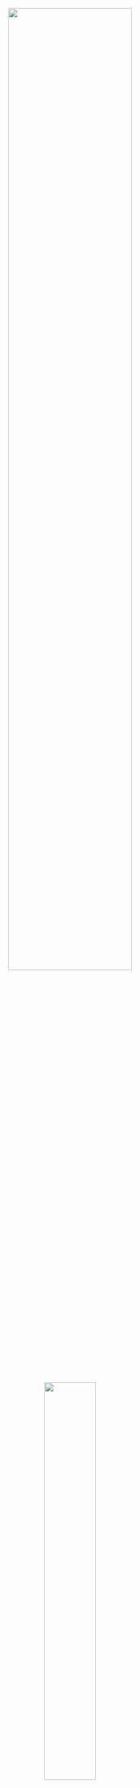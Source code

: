 <p align="center">
  <img width="70%" src="https://github-readme-stats.vercel.app/api?username=hassanjamalii&show_icons=true&icon_color=d0d0d0&bg_color=000000&theme=dark&border_color=ffffff" />
  <img width="45%" src="https://github-readme-stats.vercel.app/api/top-langs/?username=hassanjamalii&layout=compact&theme=dark&bg_color=000000&border_color=ffffff" />
</p>
